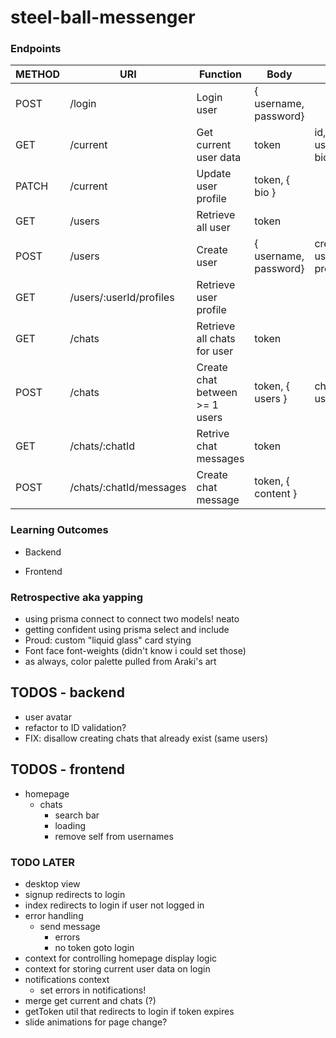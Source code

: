 # steel-ball-messenger

### Endpoints

| METHOD | URI                     | Function                       | Body                  | Notes                |
| ------ | ----------------------- | ------------------------------ | --------------------- | -------------------- |
| POST   | /login                  | Login user                     | { username, password} |                      |
| GET    | /current                | Get current user data          | token                 | id, username, bio    |
| PATCH  | /current                | Update user profile            | token, { bio }        |                      |
| GET    | /users                  | Retrieve all user              | token                 |                      |
| POST   | /users                  | Create user                    | { username, password} | creates user profile |
| GET    | /users/:userId/profiles | Retrieve user profile          |                       |                      |
| GET    | /chats                  | Retrieve all chats for user    | token                 |                      |
| POST   | /chats                  | Create chat between >= 1 users | token, { users }      | chat: { id, users}   |
| GET    | /chats/:chatId          | Retrive chat messages          | token                 |                      |
| POST   | /chats/:chatId/messages | Create chat message            | token, { content }    |                      |

### Learning Outcomes

-   Backend



-   Frontend


### Retrospective aka yapping

-   using prisma connect to connect two models! neato
-   getting confident using prisma select and include
-   Proud: custom "liquid glass" card stying
-   Font face font-weights (didn't know i could set those)
-   as always, color palette pulled from Araki's art




## TODOS - backend

-   user avatar
-   refactor to ID validation?
-   FIX: disallow creating chats that already exist (same users)

## TODOS - frontend

-   homepage
    -   chats
        -   search bar
        -   loading
        -   remove self from usernames

### TODO LATER

-   desktop view
-   signup redirects to login
-   index redirects to login if user not logged in
-   error handling
    -   send message
        -   errors
        -   no token goto login
-   context for controlling homepage display logic
-   context for storing current user data on login
-   notifications context
    -   set errors in notifications!
-   merge get current and chats (?)
-   getToken util that redirects to login if token expires
-   slide animations for page change?